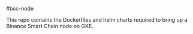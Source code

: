 #bsc-node

This repo contains the Dockerfiles and helm charts required to bring up a Binance Smart Chain node on GKE. 